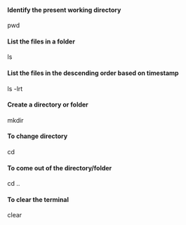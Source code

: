 #### Identify the present working directory
pwd

#### List the files in a folder
ls

#### List the files in the descending order based on timestamp
ls -lrt

#### Create a directory or folder 
mkdir <folder-name>

#### To change directory
cd <folder-name>

#### To come out of the directory/folder
cd ..

#### To clear the terminal
clear
